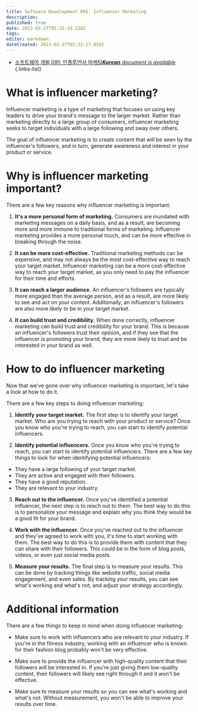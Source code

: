 ```yaml
---
title: Software Development 091: Influencer Marketing
description: 
published: true
date: 2023-02-27T05:32:19.238Z
tags: 
editor: markdown
dateCreated: 2023-02-27T05:32:17.859Z
---
```


- [소프트웨어 개발 091: 인플루언서 마케팅***Korean** document is available*](/ko/Knowledge-base/Software-Development/Learning/software-development-091-influencer-marketing)
{.links-list}


# What is influencer marketing?

Influencer marketing is a type of marketing that focuses on using key leaders to drive your brand's message to the larger market. Rather than marketing directly to a large group of consumers, influencer marketing seeks to target individuals with a large following and sway over others.

The goal of influencer marketing is to create content that will be seen by the influencer's followers, and in turn, generate awareness and interest in your product or service.

# Why is influencer marketing important?

There are a few key reasons why influencer marketing is important: 

1. **It's a more personal form of marketing.** Consumers are inundated with marketing messages on a daily basis, and as a result, are becoming more and more immune to traditional forms of marketing. Influencer marketing provides a more personal touch, and can be more effective in breaking through the noise.

2. **It can be more cost-effective.** Traditional marketing methods can be expensive, and may not always be the most cost-effective way to reach your target market. Influencer marketing can be a more cost-effective way to reach your target market, as you only need to pay the influencer for their time and efforts.

3. **It can reach a larger audience.** An influencer's followers are typically more engaged than the average person, and as a result, are more likely to see and act on your content. Additionally, an influencer's followers are also more likely to be in your target market.

4. **It can build trust and credibility.** When done correctly, influencer marketing can build trust and credibility for your brand. This is because an influencer's followers trust their opinion, and if they see that the influencer is promoting your brand, they are more likely to trust and be interested in your brand as well.

# How to do influencer marketing

Now that we've gone over why influencer marketing is important, let's take a look at how to do it.

There are a few key steps to doing influencer marketing:

1. **Identify your target market.** The first step is to identify your target market. Who are you trying to reach with your product or service? Once you know who you're trying to reach, you can start to identify potential influencers.

2. **Identify potential influencers.** Once you know who you're trying to reach, you can start to identify potential influencers. There are a few key things to look for when identifying potential influencers:

- They have a large following of your target market.
- They are active and engaged with their followers.
- They have a good reputation.
- They are relevant to your industry.

3. **Reach out to the influencer.** Once you've identified a potential influencer, the next step is to reach out to them. The best way to do this is to personalize your message and explain why you think they would be a good fit for your brand.

4. **Work with the influencer.** Once you've reached out to the influencer and they've agreed to work with you, it's time to start working with them. The best way to do this is to provide them with content that they can share with their followers. This could be in the form of blog posts, videos, or even just social media posts.

5. **Measure your results.** The final step is to measure your results. This can be done by tracking things like website traffic, social media engagement, and even sales. By tracking your results, you can see what's working and what's not, and adjust your strategy accordingly.

# Additional information

There are a few things to keep in mind when doing influencer marketing:

- Make sure to work with influencers who are relevant to your industry. If you're in the fitness industry, working with an influencer who is known for their fashion blog probably won't be very effective.

- Make sure to provide the influencer with high-quality content that their followers will be interested in. If you're just giving them low-quality content, their followers will likely see right through it and it won't be effective.

- Make sure to measure your results so you can see what's working and what's not. Without measurement, you won't be able to improve your results over time.